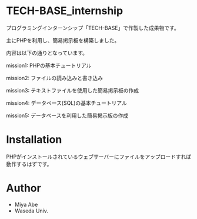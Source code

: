 # TECH-BASE_internship

プログラミングインターンシップ「TECH-BASE」で作製した成果物です。

主にPHPを利用し、簡易掲示板を構築しました。

内容は以下の通りとなっています。

mission1: PHPの基本チュートリアル

mission2: ファイルの読み込みと書き込み

mission3: テキストファイルを使用した簡易掲示板の作成

mission4: データベース(SQL)の基本チュートリアル

mission5: データベースを利用した簡易掲示板の作成

# Installation
 
PHPがインストールされているウェブサーバーにファイルをアップロードすれば動作するはずです。

# Author
 
* Miya Abe
* Waseda Univ.

